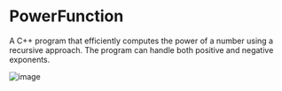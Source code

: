 # PowerFunction
A C++ program that efficiently computes the power of a number using a recursive approach. The program can handle both positive and negative exponents.

![image](https://github.com/ayocloudi/PowerFunction/assets/126922387/c0194cf1-b7ad-4237-b6c2-9797e60a0e25)

